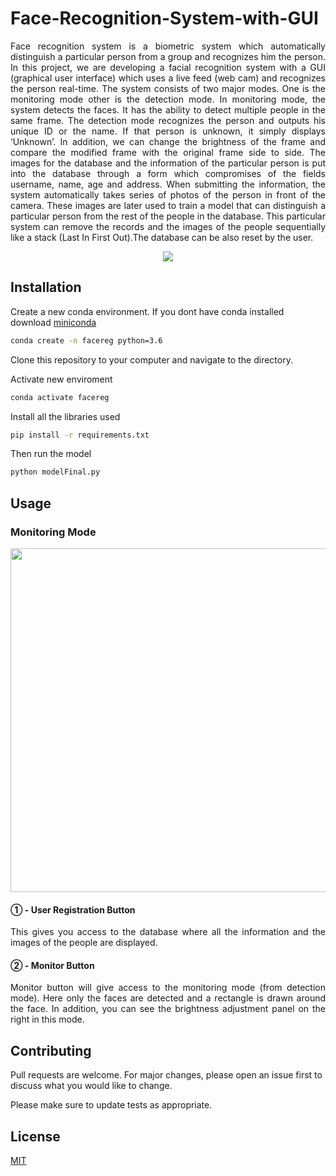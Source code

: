 # Face-Recognition-System-with-GUI

<div align="justify">Face recognition system is a biometric system which automatically distinguish a particular person from a group and recognizes him the person. In this project, we are developing a facial recognition system with a GUI (graphical user interface) which uses a live feed (web cam) and recognizes the person real-time. The system consists of two major modes. One is the monitoring mode other is the detection mode. In monitoring mode, the system detects the faces. It has the ability to detect multiple people in the same frame. The detection mode recognizes the person and outputs his unique ID or the name. If that person is unknown, it simply displays ‘Unknown’. In addition, we can change the brightness of the frame and compare the modified frame with the original frame side to side. The images for the database and the information of the particular person is put into the database through a form which compromises of the fields username, name, age and address. When submitting the information, the system automatically takes series of photos of the person in front of the camera. These images are later used to train a model that can distinguish a particular person from the rest of the people in the database. This particular system can remove the records and the images of the people sequentially like a stack (Last In First Out).The database can be also reset by the user.</div>


<p align="center">
  <img src="https://github.com/tharakarehan/Face-Recognition-System-with-GUI/blob/master/Respo%20pics/Hnet-image-4.gif">
</p>

## Installation

Create a new conda environment. If you dont have conda installed download [miniconda](https://docs.conda.io/en/latest/miniconda.html)

```bash
conda create -n facereg python=3.6 
```
Clone this repository to your computer and navigate to the directory.

Activate new enviroment
```bash
conda activate facereg  
```
Install all the libraries used
```bash
pip install -r requirements.txt  
```

Then run the model

```bash
python modelFinal.py 
```

## Usage

### Monitoring Mode

<p align="center">
  <img wide=720 height=550 src="https://github.com/tharakarehan/Face-Recognition-System-with-GUI/blob/master/Respo%20pics/UI01.png">
</p>

#### ① - User Registration Button
<div align="justify">This gives you access to the database where all the information and the images of the people are displayed.</div>

#### ② - Monitor Button
<div align="justify">Monitor button will give access to the monitoring mode (from detection mode). Here only the faces are detected and a rectangle is drawn around the face. In addition, you can see the brightness adjustment panel on the right in this mode.</div>



## Contributing
Pull requests are welcome. For major changes, please open an issue first to discuss what you would like to change.

Please make sure to update tests as appropriate.

## License
[MIT](https://choosealicense.com/licenses/mit/)